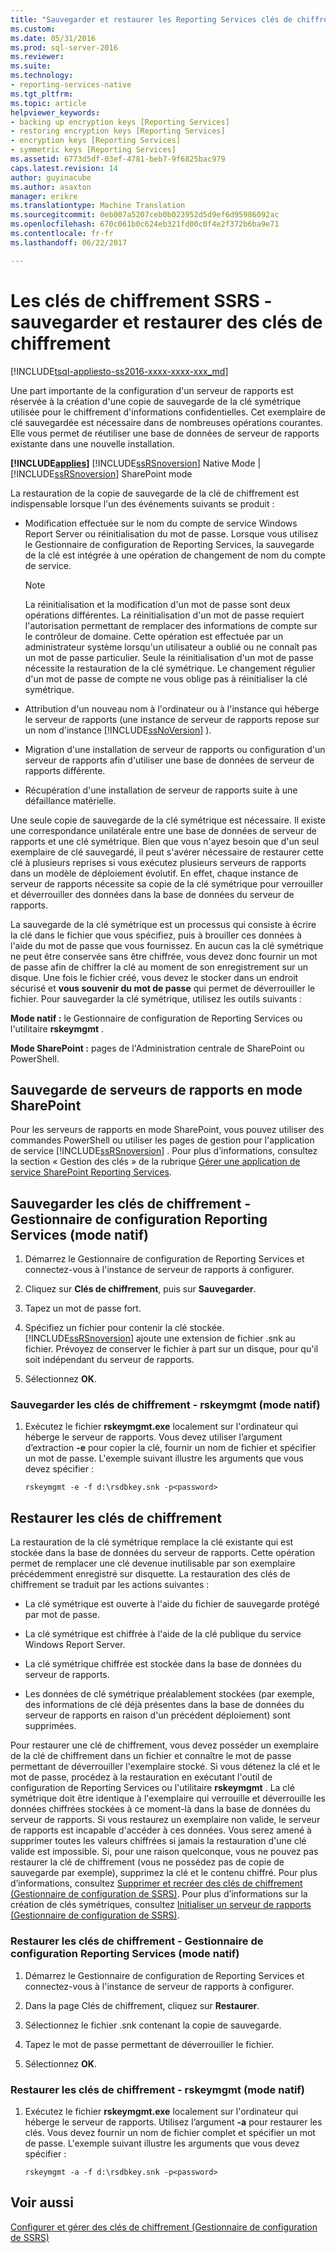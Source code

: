 ```yaml
---
title: "Sauvegarder et restaurer les Reporting Services clés de chiffrement | Documents Microsoft"
ms.custom: 
ms.date: 05/31/2016
ms.prod: sql-server-2016
ms.reviewer: 
ms.suite: 
ms.technology:
- reporting-services-native
ms.tgt_pltfrm: 
ms.topic: article
helpviewer_keywords:
- backing up encryption keys [Reporting Services]
- restoring encryption keys [Reporting Services]
- encryption keys [Reporting Services]
- symmetric keys [Reporting Services]
ms.assetid: 6773d5df-03ef-4781-beb7-9f6825bac979
caps.latest.revision: 14
author: guyinacube
ms.author: asaxton
manager: erikre
ms.translationtype: Machine Translation
ms.sourcegitcommit: 0eb007a5207ceb0b023952d5d9ef6d95986092ac
ms.openlocfilehash: 670c061b0c624eb321fd00c0f4e2f372b6ba9e71
ms.contentlocale: fr-fr
ms.lasthandoff: 06/22/2017

---
```

# <a name="ssrs-encryption-keys---back-up-and-restore-encryption-keys"></a>Les clés de chiffrement SSRS - sauvegarder et restaurer des clés de chiffrement
[!INCLUDE[tsql-appliesto-ss2016-xxxx-xxxx-xxx_md](../../includes/tsql-appliesto-ss2016-xxxx-xxxx-xxx-md.md)]

  Une part importante de la configuration d'un serveur de rapports est réservée à la création d'une copie de sauvegarde de la clé symétrique utilisée pour le chiffrement d'informations confidentielles. Cet exemplaire de clé sauvegardée est nécessaire dans de nombreuses opérations courantes. Elle vous permet de réutiliser une base de données de serveur de rapports existante dans une nouvelle installation.  
  
 **[!INCLUDE[applies](../../includes/applies-md.md)]**  [!INCLUDE[ssRSnoversion](../../includes/ssrsnoversion-md.md)] Native Mode | [!INCLUDE[ssRSnoversion](../../includes/ssrsnoversion-md.md)] SharePoint mode  
  
 La restauration de la copie de sauvegarde de la clé de chiffrement est indispensable lorsque l'un des événements suivants se produit :  
  
-   Modification effectuée sur le nom du compte de service Windows Report Server ou réinitialisation du mot de passe. Lorsque vous utilisez le Gestionnaire de configuration de Reporting Services, la sauvegarde de la clé est intégrée à une opération de changement de nom du compte de service.  
  
    > [!NOTE]
    > La réinitialisation et la modification d'un mot de passe sont deux opérations différentes. La réinitialisation d'un mot de passe requiert l'autorisation permettant de remplacer des informations de compte sur le contrôleur de domaine. Cette opération est effectuée par un administrateur système lorsqu'un utilisateur a oublié ou ne connaît pas un mot de passe particulier. Seule la réinitialisation d'un mot de passe nécessite la restauration de la clé symétrique. Le changement régulier d'un mot de passe de compte ne vous oblige pas à réinitialiser la clé symétrique.  
  
-   Attribution d'un nouveau nom à l'ordinateur ou à l'instance qui héberge le serveur de rapports (une instance de serveur de rapports repose sur un nom d'instance [!INCLUDE[ssNoVersion](../../includes/ssnoversion-md.md)] ).  
  
-   Migration d'une installation de serveur de rapports ou configuration d'un serveur de rapports afin d'utiliser une base de données de serveur de rapports différente.  
  
-   Récupération d'une installation de serveur de rapports suite à une défaillance matérielle.  
  
 Une seule copie de sauvegarde de la clé symétrique est nécessaire. Il existe une correspondance unilatérale entre une base de données de serveur de rapports et une clé symétrique. Bien que vous n'ayez besoin que d'un seul exemplaire de clé sauvegardé, il peut s'avérer nécessaire de restaurer cette clé à plusieurs reprises si vous exécutez plusieurs serveurs de rapports dans un modèle de déploiement évolutif. En effet, chaque instance de serveur de rapports nécessite sa copie de la clé symétrique pour verrouiller et déverrouiller des données dans la base de données du serveur de rapports.

 La sauvegarde de la clé symétrique est un processus qui consiste à écrire la clé dans le fichier que vous spécifiez, puis à brouiller ces données à l'aide du mot de passe que vous fournissez. En aucun cas la clé symétrique ne peut être conservée sans être chiffrée, vous devez donc fournir un mot de passe afin de chiffrer la clé au moment de son enregistrement sur un disque. Une fois le fichier créé, vous devez le stocker dans un endroit sécurisé et **vous souvenir du mot de passe** qui permet de déverrouiller le fichier. Pour sauvegarder la clé symétrique, utilisez les outils suivants :  
  
 **Mode natif :** le Gestionnaire de configuration de Reporting Services ou l'utilitaire **rskeymgmt** .  
  
 **Mode SharePoint :** pages de l'Administration centrale de SharePoint ou PowerShell.  
  
##  <a name="bkmk_backup_sharepoint"></a> Sauvegarde de serveurs de rapports en mode SharePoint  
 Pour les serveurs de rapports en mode SharePoint, vous pouvez utiliser des commandes PowerShell ou utiliser les pages de gestion pour l'application de service [!INCLUDE[ssRSnoversion](../../includes/ssrsnoversion-md.md)] . Pour plus d’informations, consultez la section « Gestion des clés » de la rubrique [Gérer une application de service SharePoint Reporting Services](../../reporting-services/report-server-sharepoint/manage-a-reporting-services-sharepoint-service-application.md).  
  
##  <a name="bkmk_backup_configuration_manager"></a> Sauvegarder les clés de chiffrement - Gestionnaire de configuration Reporting Services (mode natif)  
  
1.  Démarrez le Gestionnaire de configuration de Reporting Services et connectez-vous à l'instance de serveur de rapports à configurer.  
  
2.  Cliquez sur **Clés de chiffrement**, puis sur **Sauvegarder**.  
  
3.  Tapez un mot de passe fort.  
  
4.  Spécifiez un fichier pour contenir la clé stockée. [!INCLUDE[ssRSnoversion](../../includes/ssrsnoversion-md.md)] ajoute une extension de fichier .snk au fichier. Prévoyez de conserver le fichier à part sur un disque, pour qu'il soit indépendant du serveur de rapports.  
  
5.  Sélectionnez **OK**.  
  
###  <a name="bkmk_backup_rskeymgmt"></a> Sauvegarder les clés de chiffrement - rskeymgmt (mode natif)  
  
1.  Exécutez le fichier **rskeymgmt.exe** localement sur l'ordinateur qui héberge le serveur de rapports. Vous devez utiliser l’argument d’extraction **-e** pour copier la clé, fournir un nom de fichier et spécifier un mot de passe. L'exemple suivant illustre les arguments que vous devez spécifier :  
  
    ```  
    rskeymgmt -e -f d:\rsdbkey.snk -p<password>  
    ```  
  
## <a name="restore-encryption-keys"></a>Restaurer les clés de chiffrement  
 La restauration de la clé symétrique remplace la clé existante qui est stockée dans la base de données du serveur de rapports. Cette opération permet de remplacer une clé devenue inutilisable par son exemplaire précédemment enregistré sur disquette. La restauration des clés de chiffrement se traduit par les actions suivantes :  
  
-   La clé symétrique est ouverte à l'aide du fichier de sauvegarde protégé par mot de passe.  
  
-   La clé symétrique est chiffrée à l'aide de la clé publique du service Windows Report Server.  
  
-   La clé symétrique chiffrée est stockée dans la base de données du serveur de rapports.  
  
-   Les données de clé symétrique préalablement stockées (par exemple, des informations de clé déjà présentes dans la base de données du serveur de rapports en raison d'un précédent déploiement) sont supprimées.  
  
 Pour restaurer une clé de chiffrement, vous devez posséder un exemplaire de la clé de chiffrement dans un fichier et connaître le mot de passe permettant de déverrouiller l'exemplaire stocké. Si vous détenez la clé et le mot de passe, procédez à la restauration en exécutant l'outil de configuration de Reporting Services ou l'utilitaire **rskeymgmt** . La clé symétrique doit être identique à l'exemplaire qui verrouille et déverrouille les données chiffrées stockées à ce moment-là dans la base de données du serveur de rapports. Si vous restaurez un exemplaire non valide, le serveur de rapports est incapable d'accéder à ces données. Vous serez amené à supprimer toutes les valeurs chiffrées si jamais la restauration d'une clé valide est impossible. Si, pour une raison quelconque, vous ne pouvez pas restaurer la clé de chiffrement (vous ne possédez pas de copie de sauvegarde par exemple), supprimez la clé et le contenu chiffré. Pour plus d’informations, consultez [Supprimer et recréer des clés de chiffrement &#40;Gestionnaire de configuration de SSRS&#41;](../../reporting-services/install-windows/ssrs-encryption-keys-delete-and-re-create-encryption-keys.md). Pour plus d’informations sur la création de clés symétriques, consultez [Initialiser un serveur de rapports &#40;Gestionnaire de configuration de SSRS&#41;](../../reporting-services/install-windows/ssrs-encryption-keys-initialize-a-report-server.md).  
  
###  <a name="bkmk_restore_configuration_manager"></a> Restaurer les clés de chiffrement - Gestionnaire de configuration Reporting Services (mode natif)  
  
1.  Démarrez le Gestionnaire de configuration de Reporting Services et connectez-vous à l'instance de serveur de rapports à configurer.  
  
2.  Dans la page Clés de chiffrement, cliquez sur **Restaurer**.  
  
3.  Sélectionnez le fichier .snk contenant la copie de sauvegarde.  
  
4.  Tapez le mot de passe permettant de déverrouiller le fichier.  
  
5.  Sélectionnez **OK**. 
  
###  <a name="bkmk_restore_rskeymgmt"></a> Restaurer les clés de chiffrement - rskeymgmt (mode natif)  
  
1.  Exécutez le fichier **rskeymgmt.exe** localement sur l'ordinateur qui héberge le serveur de rapports. Utilisez l’argument **-a** pour restaurer les clés. Vous devez fournir un nom de fichier complet et spécifier un mot de passe. L'exemple suivant illustre les arguments que vous devez spécifier :  
  
    ```  
    rskeymgmt -a -f d:\rsdbkey.snk -p<password>  
    ```  
  
## <a name="see-also"></a>Voir aussi  
 [Configurer et gérer des clés de chiffrement &#40;Gestionnaire de configuration de SSRS&#41;](../../reporting-services/install-windows/ssrs-encryption-keys-manage-encryption-keys.md)  
  
  

